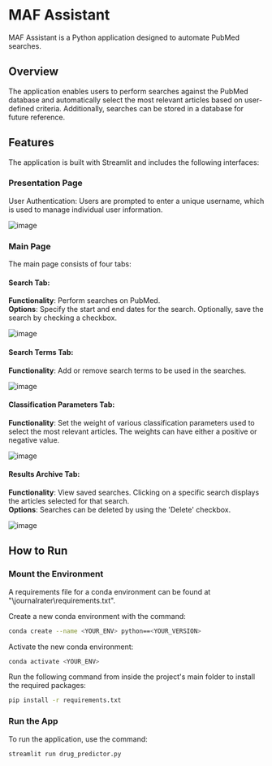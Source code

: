 # MAF Assistant
MAF Assistant is a Python application designed to automate PubMed searches. 

## Overview
The application enables users to perform searches against the PubMed database and automatically select the most relevant articles based on user-defined criteria. Additionally, searches can be stored in a database for future reference.

## Features
The application is built with Streamlit and includes the following interfaces:

### Presentation Page
User Authentication: Users are prompted to enter a unique username, which is used to manage individual user information.  
  
![image](https://github.com/JoseCouceiro/MAF_Assistant/assets/118387556/e87dd300-9b49-4990-a269-dd7ab27c40ab)
  
### Main Page
The main page consists of four tabs:

#### Search Tab:

**Functionality**: Perform searches on PubMed.  
**Options**: Specify the start and end dates for the search. Optionally, save the search by checking a checkbox.  
  
![image](https://github.com/JoseCouceiro/MAF_Assistant/assets/118387556/c4e1fdae-c092-47db-8b59-8046b0e3b695)
  
#### Search Terms Tab:

**Functionality**: Add or remove search terms to be used in the searches.  

![image](https://github.com/JoseCouceiro/MAF_Assistant/assets/118387556/8a9f1108-b02f-4aec-9028-745658673256)
  
#### Classification Parameters Tab:

**Functionality**: Set the weight of various classification parameters used to select the most relevant articles. The weights can have either a positive or negative value.  

![image](https://github.com/JoseCouceiro/MAF_Assistant/assets/118387556/23325f04-beb8-4c6e-a649-960112b78b0b)

#### Results Archive Tab:

**Functionality**: View saved searches. Clicking on a specific search displays the articles selected for that search.  
**Options**: Searches can be deleted by using the 'Delete' checkbox.  

![image](https://github.com/JoseCouceiro/MAF_Assistant/assets/118387556/63e6ffb9-22f6-41c0-a74c-ca8f9cce12e4)

## How to Run
### Mount the Environment
A requirements file for a conda environment can be found at "\journalrater\requirements.txt".

Create a new conda environment with the command:

```bash
conda create --name <YOUR_ENV> python==<YOUR_VERSION>
```

Activate the new conda environment:
```bash
conda activate <YOUR_ENV>
```

Run the following command from inside the project's main folder to install the required packages:

```bash
pip install -r requirements.txt
```

### Run the App
To run the application, use the command:

```bash
streamlit run drug_predictor.py
```






